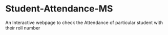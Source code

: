 # Student-Attendance-MS
 An Interactive webpage to check the Attendance of particular student with their roll number
